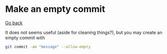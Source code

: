 # Make an empty commit

[Go back](../index.md#git-master)

It does not seems useful (aside for cleaning things?), but you may create an empty commit with

```bash
git commit -am "message" --allow-empty
```